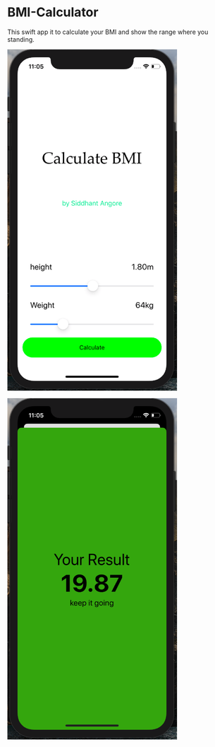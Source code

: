 # BMI-Calculator
This swift app it to calculate your BMI and show the range where you standing.

![main img](https://raw.githubusercontent.com/Sidangore/BMI-Calculator/master/main.png)

![result img](https://raw.githubusercontent.com/Sidangore/BMI-Calculator/master/result.png)
